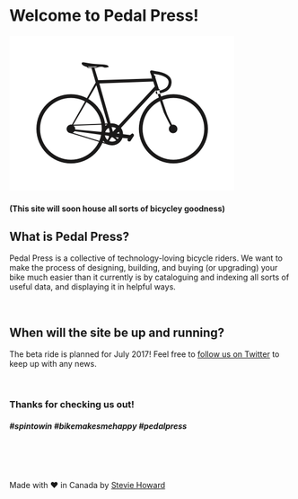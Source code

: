 # Welcome to Pedal Press!

![](pedalpress.png)

#### (This site will soon house all sorts of bicycley goodness)

## What is Pedal Press?

Pedal Press is a collective of technology-loving bicycle riders.  We want to make the process of designing, building, and buying (or upgrading) your bike much easier than it currently is by cataloguing and indexing all sorts of useful data, and displaying it in helpful ways.

<br> 

## When will the site be up and running?

The beta ride is planned for July 2017!  Feel free to [follow us on Twitter](https://twitter.com/pedal_press) to keep up with any news.

<br>

### Thanks for checking us out!

##### #spintowin #bikemakesmehappy #pedalpress

<br>

<br>

<br>

Made with :heart: in Canada by [Stevie Howard](https://twitter.com/stvhwrd)
